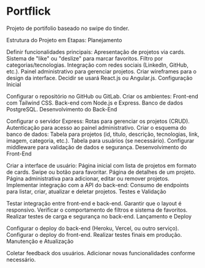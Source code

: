 # Portflick
Projeto de portifolio baseado no swipe do tinder.


Estrutura do Projeto em Etapas:
Planejamento

Definir funcionalidades principais:
  Apresentação de projetos via cards.
  Sistema de "like" ou "deslize" para marcar favoritos.
  Filtro por categorias/tecnologias.
  Integração com redes sociais (LinkedIn, GitHub, etc.).
  Painel administrativo para gerenciar projetos.
  Criar wireframes para o design da interface.
  Decidir se usará React.js ou Angular.js.
  Configuração Inicial

Configurar o repositório no GitHub ou GitLab.
  Criar os ambientes:
  Front-end com Tailwind CSS.
  Back-end com Node.js e Express.
  Banco de dados PostgreSQL.
  Desenvolvimento do Back-End

Configurar o servidor Express:
  Rotas para gerenciar os projetos (CRUD).
  Autenticação para acesso ao painel administrativo.
  Criar o esquema do banco de dados:
  Tabela para projetos (id, título, descrição, tecnologias, link, imagem, categoria, etc.).
  Tabela para usuários (se necessário).
  Configurar middleware para validação de dados e segurança.
  Desenvolvimento do Front-End

Criar a interface de usuário:
  Página inicial com lista de projetos em formato de cards.
  Swipe ou botão para favoritar.
  Página de detalhes de um projeto.
  Página administrativa para adicionar, editar ou remover projetos.
  Implementar integração com a API do back-end:
  Consumo de endpoints para listar, criar, atualizar e deletar projetos.
  Testes e Validação

Testar integração entre front-end e back-end.
  Garantir que o layout é responsivo.
  Verificar o comportamento de filtros e sistema de favoritos.
  Realizar testes de carga e segurança no back-end.
  Lançamento e Deploy

Configurar o deploy do back-end (Heroku, Vercel, ou outro serviço).
  Configurar o deploy do front-end.
  Realizar testes finais em produção.
  Manutenção e Atualização

Coletar feedback dos usuários.
Adicionar novas funcionalidades conforme necessário.
